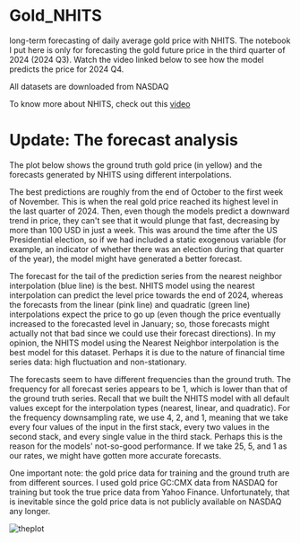 # Gold_NHITS
long-term forecasting of daily average gold price with NHITS. The notebook I put here is only for forecasting the gold future price in the third quarter of 2024 (2024 Q3). Watch the video linked below to see how the model predicts the price for 2024 Q4.

All datasets are downloaded from NASDAQ

To know more about NHITS, check out this [video](https://youtu.be/PWlg9SbAcp0)


# Update: The forecast analysis
The plot below shows the ground truth gold price (in yellow) and the forecasts generated by NHITS using different interpolations.

The best predictions are roughly from the end of October to the first week of November. This is when the real gold price reached its highest level in the last quarter of 2024. Then, even though the models predict a downward trend in price, they can't see that it would plunge that fast, decreasing by more than 100 USD in just a week. This was around the time after the US Presidential election, so if we had included a static exogenous variable (for example, an indicator of whether there was an election during that quarter of the year), the model might have generated a better forecast.

The forecast for the tail of the prediction series from the nearest neighbor interpolation (blue line) is the best. NHITS model using the nearest interpolation can predict the level price towards the end of 2024, whereas the forecasts from the linear (pink line) and quadratic (green line) interpolations expect the price to go up (even though the price eventually increased to the forecasted level in January; so, those forecasts might actually not that bad since we could use their forecast directions). In my opinion, the NHITS model using the Nearest Neighbor interpolation is the best model for this dataset. Perhaps it is due to the nature of financial time series data: high fluctuation and non-stationary.

The forecasts seem to have different frequencies than the ground truth. The frequency for all forecast series appears to be 1, which is lower than that of the ground truth series. Recall that we built the NHITS model with all default values except for the interpolation types (nearest, linear, and quadratic). For the frequency downsampling rate, we use 4, 2, and 1, meaning that we take every four values of the input in the first stack, every two values in the second stack, and every single value in the third stack. Perhaps this is the reason for the models' not-so-good performance. If we take 25, 5, and 1 as our rates, we might have gotten more accurate forecasts.

One important note: the gold price data for training and the ground truth are from different sources. I used gold price GC:CMX data from NASDAQ for training but took the true price data from Yahoo Finance. Unfortunately, that is inevitable since the gold price data is not publicly available on NASDAQ any longer.

![theplot](https://github.com/user-attachments/assets/382a7de9-7bd7-4be8-8907-525d676ea6a6)
